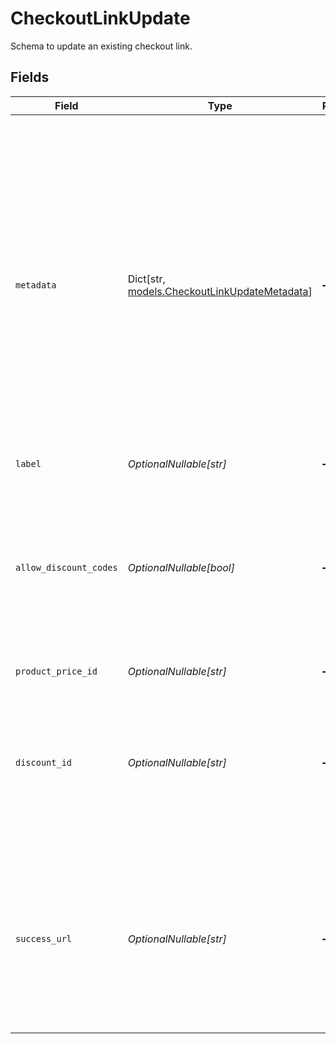 # CheckoutLinkUpdate

Schema to update an existing checkout link.


## Fields

| Field                                                                                                                                                                                                                                                                                                   | Type                                                                                                                                                                                                                                                                                                    | Required                                                                                                                                                                                                                                                                                                | Description                                                                                                                                                                                                                                                                                             |
| ------------------------------------------------------------------------------------------------------------------------------------------------------------------------------------------------------------------------------------------------------------------------------------------------------- | ------------------------------------------------------------------------------------------------------------------------------------------------------------------------------------------------------------------------------------------------------------------------------------------------------- | ------------------------------------------------------------------------------------------------------------------------------------------------------------------------------------------------------------------------------------------------------------------------------------------------------- | ------------------------------------------------------------------------------------------------------------------------------------------------------------------------------------------------------------------------------------------------------------------------------------------------------- |
| `metadata`                                                                                                                                                                                                                                                                                              | Dict[str, [models.CheckoutLinkUpdateMetadata](../models/checkoutlinkupdatemetadata.md)]                                                                                                                                                                                                                 | :heavy_minus_sign:                                                                                                                                                                                                                                                                                      | Key-value object allowing you to store additional information.<br/><br/>The key must be a string with a maximum length of **40 characters**.<br/>The value must be either:<br/>    * A string with a maximum length of **500 characters**<br/>    * An integer<br/>    * A boolean<br/><br/>You can store up to **50 key-value pairs**. |
| `label`                                                                                                                                                                                                                                                                                                 | *OptionalNullable[str]*                                                                                                                                                                                                                                                                                 | :heavy_minus_sign:                                                                                                                                                                                                                                                                                      | N/A                                                                                                                                                                                                                                                                                                     |
| `allow_discount_codes`                                                                                                                                                                                                                                                                                  | *OptionalNullable[bool]*                                                                                                                                                                                                                                                                                | :heavy_minus_sign:                                                                                                                                                                                                                                                                                      | Whether to allow the customer to apply discount codes. If you apply a discount through `discount_id`, it'll still be applied, but the customer won't be able to change it.                                                                                                                              |
| `product_price_id`                                                                                                                                                                                                                                                                                      | *OptionalNullable[str]*                                                                                                                                                                                                                                                                                 | :heavy_minus_sign:                                                                                                                                                                                                                                                                                      | N/A                                                                                                                                                                                                                                                                                                     |
| `discount_id`                                                                                                                                                                                                                                                                                           | *OptionalNullable[str]*                                                                                                                                                                                                                                                                                 | :heavy_minus_sign:                                                                                                                                                                                                                                                                                      | ID of the discount to apply to the checkout. If the discount is not applicable anymore when opening the checkout link, it'll be ignored.                                                                                                                                                                |
| `success_url`                                                                                                                                                                                                                                                                                           | *OptionalNullable[str]*                                                                                                                                                                                                                                                                                 | :heavy_minus_sign:                                                                                                                                                                                                                                                                                      | URL where the customer will be redirected after a successful payment.You can add the `checkout_id={CHECKOUT_ID}` query parameter to retrieve the checkout session id.                                                                                                                                   |
